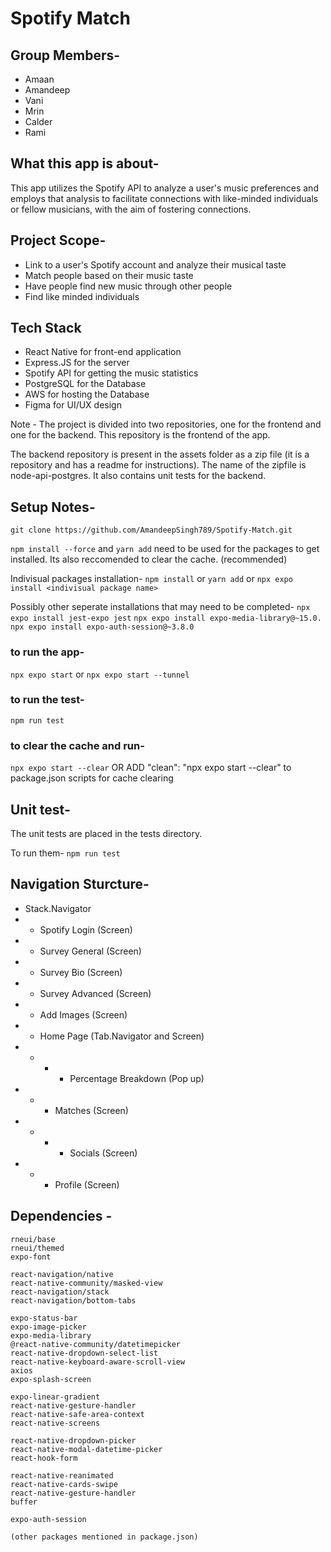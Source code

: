 # Spotify Match

## Group Members-
- Amaan
- Amandeep
- Vani
- Mrin
- Calder
- Rami

## What this app is about-
This app utilizes the Spotify API to analyze a user's music preferences and employs that analysis to facilitate connections with like-minded individuals or fellow musicians, with the aim of fostering connections.

## Project Scope-
- Link to a user's Spotify account and analyze their musical taste 
- Match people based on their music taste
- Have people find new music through other people
- Find like minded individuals

## Tech Stack
- React Native for front-end application
- Express.JS for the server
- Spotify API for getting the music statistics
- PostgreSQL for the Database
- AWS for hosting the Database
- Figma for UI/UX design

Note - The project is divided into two repositories, one for the frontend and one for the backend. This repository is the frontend of the app.

The backend repository is present in the assets folder as a zip file (it is a repository and has a readme for instructions). The name of the zipfile is node-api-postgres. It also contains unit tests for the backend.

## Setup Notes-

`git clone https://github.com/AmandeepSingh789/Spotify-Match.git`

`npm install --force` and `yarn add` need to be used for the packages to get installed.
Its also reccomended to clear the cache. (recommended)

Indivisual packages installation-
`npm install` or `yarn add` or `npx expo install <indivisual package name>` 

Possibly other seperate installations that may need to be completed-
`npx expo install jest-expo jest`
`npx expo install expo-media-library@~15.0.`
`npx expo install expo-auth-session@~3.8.0`

### to run the app-
`npx expo start` or
`npx expo start --tunnel`

### to run the test-
`npm run test`

### to clear the cache and run-
`npx expo start --clear`
OR ADD "clean": "npx expo start --clear" to package.json scripts for cache clearing

## Unit test-

The unit tests are placed in the tests directory. 

To run them-
`npm run test` 

## Navigation Sturcture-
- Stack.Navigator
 - - Spotify Login (Screen)
 - - Survey General (Screen)
 - - Survey Bio (Screen)
 - - Survey Advanced (Screen)
 - - Add Images (Screen)
 - - Home Page (Tab.Navigator and Screen)
  - - - - Percentage Breakdown (Pop up)
  - - - Matches (Screen)
   - - - - Socials (Screen)
  - - - Profile (Screen)

## Dependencies -

    rneui/base
    rneui/themed
    expo-font

    react-navigation/native
    react-native-community/masked-view
    react-navigation/stack
    react-navigation/bottom-tabs

    expo-status-bar
    expo-image-picker
    expo-media-library
    @react-native-community/datetimepicker
    react-native-dropdown-select-list
    react-native-keyboard-aware-scroll-view
    axios
    expo-splash-screen

    expo-linear-gradient
    react-native-gesture-handler
    react-native-safe-area-context
    react-native-screens

    react-native-dropdown-picker
    react-native-modal-datetime-picker
    react-hook-form

    react-native-reanimated
    react-native-cards-swipe
    react-native-gesture-handler
    buffer

    expo-auth-session
    
    (other packages mentioned in package.json)